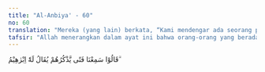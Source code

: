```yaml
---
title: "Al-Anbiya' - 60"
no: 60
translation: "Mereka (yang lain) berkata, “Kami mendengar ada seorang pemuda yang mencela (berhala-berhala ini), namanya Ibrahim.”"
tafsir: "Allah menerangkan dalam ayat ini bahwa orang-orang yang berada di dekat penyembahan patung-patung itu menjawab pertanyaan di atas dengan mengatakan bahwa mereka mendengar seorang pemuda yang bernama Ibrahim telah menghancurkan berhala-berhala itu.\n\nDari sini kita pahami pada saat itu Ibrahim masih sebagai seorang pemuda (Â± 16 tahun), dan belum diutus Allah menjadi Nabi dan Rasul-Nya. Maka tindakannya dalam membinasakan patung-patung itu bukan dalam rangka tugasnya sebagai Rasul, melainkan timbul dari dorongan kepercayaannya kepada Allah, berdasarkan petunjuk kepada kebenaran yang telah dilimpahkan Allah kepadanya, sebelum ia diangkat menjadi Rasul."
---
```


قَالُوْا سَمِعْنَا فَتًى يَّذْكُرُهُمْ يُقَالُ لَهٗٓ اِبْرٰهِيْمُ ۗ
